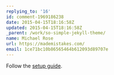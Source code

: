 ```yaml
---
replying_to: '16'
id: comment-1969186238
date: 2015-04-15T18:16:58Z
updated: 2015-04-15T18:16:58Z
_parent: /work/so-simple-jekyll-theme/
name: Michael Rose
url: https://mademistakes.com/
email: 1ce71bc10b86565464b612093d89707e
---
```


Follow the
[setup guide](https://mmistakes.github.io/so-simple-theme/theme-setup/).
